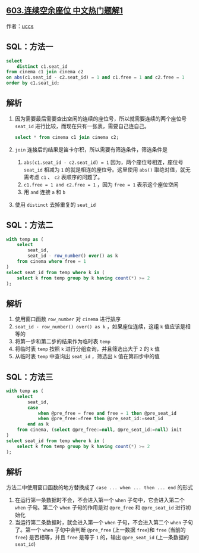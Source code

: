 ## [603.连续空余座位 中文热门题解1](https://leetcode.cn/problems/consecutive-available-seats/solutions/100000/san-chong-fang-fa-jie-lian-xu-kong-yu-de-x1f4)

作者：[uccs](https://leetcode.cn/u/uccs)

## SQL：方法一

```sql
select
	distinct c1.seat_id
from cinema c1 join cinema c2
on abs(c1.seat_id - c2.seat_id) = 1 and c1.free = 1 and c2.free = 1
order by c1.seat_id;
```

## 解析

1. 因为需要最后需要查出空闲的连续的座位号，所以就需要连续的两个座位号 `seat_id` 进行比较，而现在只有一张表，需要自己连自己。

   ```sql
   select * from cinema c1 join cinema c2;
   ```

2. `join` 连接后的结果是笛卡尔积，所以需要有筛选条件，筛选条件是
   1. `abs(c1.seat_id - c2.seat_id) = 1` 因为，两个座位号相连，座位号 `seat_id` 相减为 `1` 的就是相连的座位号。这里使用 `abs()` 取绝对值，就无需考虑 `c1` 、 `c2` 表顺序的问题了。
   2. `c1.free = 1 and c2.free = 1` ，因为 `free = 1` 表示这个座位空闲
   3. 用 `and` 连接 `a` 和 `b`
3. 使用 `distinct` 去掉重复的 `seat_id`

## SQL：方法二

```sql
with temp as (
	select
		seat_id,
		seat_id - row_number() over() as k
	from cinema where free = 1
)
select seat_id from temp where k in (
	select k from temp group by k having count(*) >= 2
);
```

## 解析

1. 使用窗口函数 `row_number` 对 `cinema` 进行排序
2. `seat_id - row_number() over() as k` ，如果座位连续，这组 `k` 值应该是相等的
3. 将第一步和第二步的结果作为临时表 `temp`
4. 将临时表 `temp` 按照 `k` 进行分组查询，并且筛选出大于 `2` 的 `k` 值
5. 从临时表 `temp` 中查询出 `seat_id` ，筛选出 `k` 值在第四步中的值

## SQL：方法三

```sql
with temp as (
	select
		seat_id,
		case
			when @pre_free = free and free = 1 then @pre_seat_id
			when @pre_free:=free then @pre_seat_id:=seat_id
		end as k
	from cinema, (select @pre_free:=null, @pre_seat_id:=null) init
)
select seat_id from temp where k in (
	select k from temp group by k having count(*) >= 2
);
```

## 解析

方法二中使用窗口函数的地方替换成了 `case ... when ... then ... end` 的形式

1. 在运行第一条数据时不会，不会进入第一个 `when` 子句中，它会进入第二个 `when` 子句。第二个 `when` 子句的作用是对 `@pre_free` 和 `@pre_seat_id` 进行初始化
2. 当运行第二条数据时，就会进入第一个 `when` 子句，不会进入第二个 `when` 子句了。第一个 `when` 子句中会判断 `@pre_free` (上一数据 `free`)和 `free` (当前的 `free`) 是否相等，并且 `free` 是等于 `1` 的，输出 `@pre_seat_id` (上一条数据的 `seat_id`)
